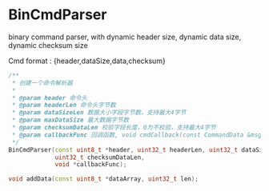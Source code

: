 # BinCmdParser
binary command parser, with dynamic header size, dynamic data size, dynamic checksum size

Cmd format : {header,dataSize,data,checksum}

```c++
/**
 * 创建一个命令解析器
 *
 * @param header 命令头
 * @param headerLen 命令头字节数
 * @param dataSizeLen 数据大小字段字节数，支持最大4字节
 * @param maxDataSize 最大数据字节数
 * @param checksumDataLen 校验字段长度，0为不校验，支持最大4字节
 * @param callbackFunc 回调函数, void cmdCallback(const CommandData &msg);
 */
BinCmdParser(const uint8_t *header, uint32_t headerLen, uint32_t dataSizeLen, uint32_t maxDataSize,
             uint32_t checksumDataLen,
             void *callbackFunc);

void addData(const uint8_t *dataArray, uint32_t len);
```